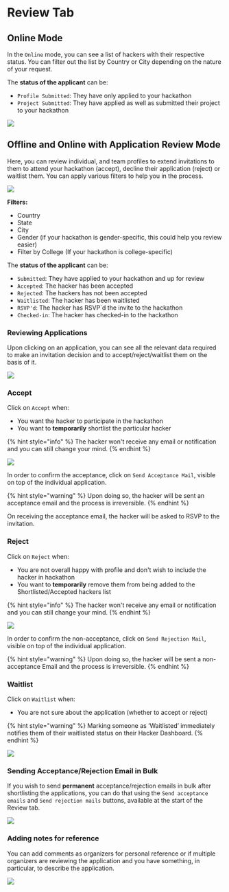 # Review Tab

## Online Mode

In the `Online` mode, you can see a list of hackers with their respective status. You can filter out the list by Country or City depending on the nature of your request.

The **status of the applicant** can be:

* `Profile Submitted`: They have only applied to your hackathon
* `Project Submitted`: They have applied as well as submitted their project to your hackathon

![](../../.gitbook/assets/image%20%2816%29.png)

## Offline and Online with Application Review Mode

Here, you can review individual, and team profiles to extend invitations to them to attend your hackathon \(accept\), decline their application \(reject\) or waitlist them. You can apply various filters to help you in the process.

![](../../.gitbook/assets/image%20%2810%29.png)

**Filters:**

* Country
* State
* City
* Gender \(if your hackathon is gender-specific, this could help you review easier\)
* Filter by College \(If your hackathon is college-specific\)

The **status of the applicant** can be:

* `Submitted`: They have applied to your hackathon and up for review
* `Accepted`: The hacker has been accepted
* `Rejected`: The hackers has not been accepted
* `Waitlisted`: The hacker has been waitlisted
* `RSVP'd`: The hacker has RSVP\`d the invite to the hackathon
* `Checked-in`: The hacker has checked-in to the hackathon

### Reviewing Applications

Upon clicking on an application, you can see all the relevant data required to make an invitation decision and to accept/reject/waitlist them on the basis of it.

![](../../.gitbook/assets/image%20%2827%29.png)

### Accept

Click on `Accept` when:

* You want the hacker to participate in the hackathon
* You want to **temporarily** shortlist the particular hacker

{% hint style="info" %}
The hacker won't receive any email or notification and you can still change your mind.
{% endhint %}

![](../../.gitbook/assets/image%20%288%29.png)

In order to confirm the acceptance, click on `Send Acceptance Mail`, visible on top of the individual application.

{% hint style="warning" %}
Upon doing so, the hacker will be sent an acceptance email and the process is irreversible.
{% endhint %}

On receiving the acceptance email, the hacker will be asked to RSVP to the invitation.

### Reject

Click on `Reject` when:

* You are not overall happy with profile and don't wish to include the hacker in hackathon
* You want to **temporarily** remove them from being added to the Shortlisted/Accepted hackers list

{% hint style="info" %}
The hacker won't receive any email or notification and you can still change your mind.
{% endhint %}

![](../../.gitbook/assets/image%20%2828%29.png)

In order to confirm the non-acceptance, click on `Send Rejection Mail`, visible on top of the individual application.

{% hint style="warning" %}
Upon doing so, the hacker will be sent a non-acceptance Email and the process is irreversible.
{% endhint %}

### Waitlist

Click on `Waitlist` when:

* You are not sure about the application \(whether to accept or reject\)

{% hint style="warning" %}
Marking someone as ‘Waitlisted’ immediately notifies them of their waitlisted status on their Hacker Dashboard.
{% endhint %}

![](../../.gitbook/assets/image%20%2814%29.png)

### Sending Acceptance/Rejection Email in Bulk

If you wish to send **permanent** acceptance/rejection emails in bulk after shortlisting the applications, you can do that using the `Send acceptance emails` and `Send rejection mails` buttons, available at the start of the Review tab.

![](../../.gitbook/assets/image%20%287%29.png)

### Adding notes for reference

You can add comments as organizers for personal reference or if multiple organizers are reviewing the application and you have something, in particular, to describe the application.

![](../../.gitbook/assets/image%20%2833%29.png)

